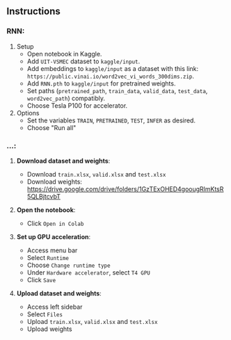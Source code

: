 ## Instructions

### RNN:
1. Setup
   - Open notebook in Kaggle.
   - Add `UIT-VSMEC` dataset to `kaggle/input`.
   - Add embeddings to `kaggle/input` as a dataset with this link: `https://public.vinai.io/word2vec_vi_words_300dims.zip`.
   - Add `RNN.pth` to `kaggle/input` for pretrained weights.
   - Set paths (`pretrained_path`, `train_data`, `valid_data`, `test_data`, `word2vec_path`) compatibly. 
   - Choose Tesla P100 for accelerator.
2. Options
   - Set the variables `TRAIN`, `PRETRAINED`, `TEST`, `INFER` as desired.
   - Choose "Run all"

### ...:
1. **Download dataset and weights**:
   - Download `train.xlsx`, `valid.xlsx` and `test.xlsx`
   - Download weights: https://drive.google.com/drive/folders/1GzTExOHED4goougRlmKtsR5QLBjtcvbT

2. **Open the notebook**:
   - Click `Open in Colab`

3. **Set up GPU acceleration**:
   - Access menu bar
   - Select `Runtime`
   - Choose `Change runtime type`
   - Under `Hardware accelerator`, select `T4 GPU`
   - Click `Save`

4. **Upload dataset and weights**:
   - Access left sidebar
   - Select `Files`
   - Upload `train.xlsx`, `valid.xlsx` and `test.xlsx`
   - Upload weights
